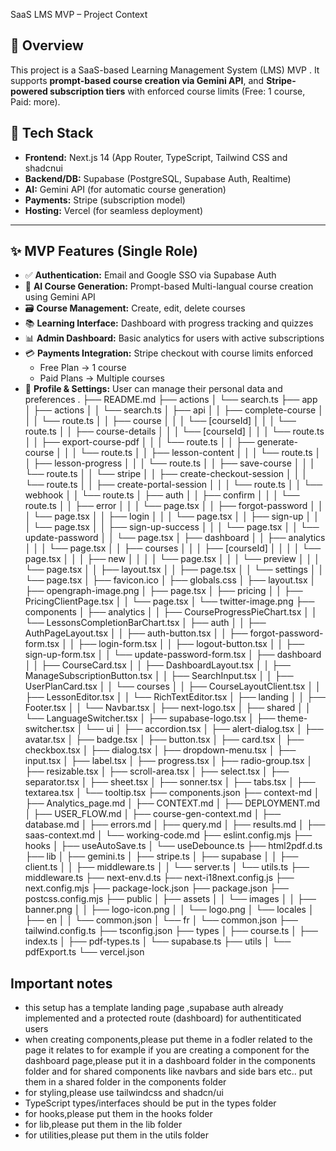 SaaS LMS MVP – Project Context

## 📌 Overview

This project is a SaaS-based Learning Management System (LMS) MVP . It supports **prompt-based course creation via Gemini API**, and **Stripe-powered subscription tiers** with enforced course limits (Free: 1 course, Paid: more).

## 🧱 Tech Stack

- **Frontend:** Next.js 14 (App Router, TypeScript, Tailwind CSS and shadcnui
- **Backend/DB:** Supabase (PostgreSQL, Supabase Auth, Realtime)
- **AI:** Gemini API (for automatic course generation)
- **Payments:** Stripe (subscription model)
- **Hosting:** Vercel (for seamless deployment)

---

## ✨ MVP Features (Single Role)

- ✅ **Authentication:** Email and Google SSO via Supabase Auth
- 🧠 **AI Course Generation:** Prompt-based Multi-langual course creation using Gemini API
- 🗃️ **Course Management:** Create, edit, delete courses
- 📚 **Learning Interface:** Dashboard with progress tracking and quizzes
- 📊 **Admin Dashboard:** Basic analytics for users with active subscriptions
- 💳 **Payments Integration:** Stripe checkout with course limits enforced
  - Free Plan → 1 course
  - Paid Plans → Multiple courses
- 👤 **Profile & Settings:** User can manage their personal data and preferences
.
├── README.md
├── actions
│   └── search.ts
├── app
│   ├── actions
│   │   └── search.ts
│   ├── api
│   │   ├── complete-course
│   │   │   └── route.ts
│   │   ├── course
│   │   │   └── [courseId]
│   │   │       └── route.ts
│   │   ├── course-details
│   │   │   └── [courseId]
│   │   │       └── route.ts
│   │   ├── export-course-pdf
│   │   │   └── route.ts
│   │   ├── generate-course
│   │   │   └── route.ts
│   │   ├── lesson-content
│   │   │   └── route.ts
│   │   ├── lesson-progress
│   │   │   └── route.ts
│   │   ├── save-course
│   │   │   └── route.ts
│   │   └── stripe
│   │       ├── create-checkout-session
│   │       │   └── route.ts
│   │       ├── create-portal-session
│   │       │   └── route.ts
│   │       └── webhook
│   │           └── route.ts
│   ├── auth
│   │   ├── confirm
│   │   │   └── route.ts
│   │   ├── error
│   │   │   └── page.tsx
│   │   ├── forgot-password
│   │   │   └── page.tsx
│   │   ├── login
│   │   │   └── page.tsx
│   │   ├── sign-up
│   │   │   └── page.tsx
│   │   ├── sign-up-success
│   │   │   └── page.tsx
│   │   └── update-password
│   │       └── page.tsx
│   ├── dashboard
│   │   ├── analytics
│   │   │   └── page.tsx
│   │   ├── courses
│   │   │   ├── [courseId]
│   │   │   │   └── page.tsx
│   │   │   ├── new
│   │   │   │   └── page.tsx
│   │   │   └── preview
│   │   │       └── page.tsx
│   │   ├── layout.tsx
│   │   ├── page.tsx
│   │   └── settings
│   │       └── page.tsx
│   ├── favicon.ico
│   ├── globals.css
│   ├── layout.tsx
│   ├── opengraph-image.png
│   ├── page.tsx
│   ├── pricing
│   │   ├── PricingClientPage.tsx
│   │   └── page.tsx
│   └── twitter-image.png
├── components
│   ├── analytics
│   │   ├── CourseProgressPieChart.tsx
│   │   └── LessonsCompletionBarChart.tsx
│   ├── auth
│   │   ├── AuthPageLayout.tsx
│   │   ├── auth-button.tsx
│   │   ├── forgot-password-form.tsx
│   │   ├── login-form.tsx
│   │   ├── logout-button.tsx
│   │   ├── sign-up-form.tsx
│   │   └── update-password-form.tsx
│   ├── dashboard
│   │   ├── CourseCard.tsx
│   │   ├── DashboardLayout.tsx
│   │   ├── ManageSubscriptionButton.tsx
│   │   ├── SearchInput.tsx
│   │   ├── UserPlanCard.tsx
│   │   └── courses
│   │       ├── CourseLayoutClient.tsx
│   │       ├── LessonEditor.tsx
│   │       └── RichTextEditor.tsx
│   ├── landing
│   │   ├── Footer.tsx
│   │   └── Navbar.tsx
│   ├── next-logo.tsx
│   ├── shared
│   │   └── LanguageSwitcher.tsx
│   ├── supabase-logo.tsx
│   ├── theme-switcher.tsx
│   └── ui
│       ├── accordion.tsx
│       ├── alert-dialog.tsx
│       ├── avatar.tsx
│       ├── badge.tsx
│       ├── button.tsx
│       ├── card.tsx
│       ├── checkbox.tsx
│       ├── dialog.tsx
│       ├── dropdown-menu.tsx
│       ├── input.tsx
│       ├── label.tsx
│       ├── progress.tsx
│       ├── radio-group.tsx
│       ├── resizable.tsx
│       ├── scroll-area.tsx
│       ├── select.tsx
│       ├── separator.tsx
│       ├── sheet.tsx
│       ├── sonner.tsx
│       ├── tabs.tsx
│       ├── textarea.tsx
│       └── tooltip.tsx
├── components.json
├── context-md
│   ├── Analytics_page.md
│   ├── CONTEXT.md
│   ├── DEPLOYMENT.md
│   ├── USER_FLOW.md
│   ├── course-gen-context.md
│   ├── database.md
│   ├── errors.md
│   ├── query.md
│   ├── results.md
│   ├── saas-context.md
│   └── working-code.md
├── eslint.config.mjs
├── hooks
│   ├── useAutoSave.ts
│   └── useDebounce.ts
├── html2pdf.d.ts
├── lib
│   ├── gemini.ts
│   ├── stripe.ts
│   ├── supabase
│   │   ├── client.ts
│   │   ├── middleware.ts
│   │   └── server.ts
│   └── utils.ts
├── middleware.ts
├── next-env.d.ts
├── next-i18next.config.js
├── next.config.mjs
├── package-lock.json
├── package.json
├── postcss.config.mjs
├── public
│   ├── assets
│   │   └── images
│   │       ├── banner.png
│   │       ├── logo-icon.png
│   │       └── logo.png
│   └── locales
│       ├── en
│       │   └── common.json
│       └── fr
│           └── common.json
├── tailwind.config.ts
├── tsconfig.json
├── types
│   ├── course.ts
│   ├── index.ts
│   ├── pdf-types.ts
│   └── supabase.ts
├── utils
│   └── pdfExport.ts
└── vercel.json

## Important notes

- this setup has a template landing page ,supabase auth already implemented and a protected route (dashboard) for authentiticated users
- when creating components,please put theme in a fodler related to the page it relates to
  for example if you are creating a component for the dashboard page,please put it in a dashboard folder in the components folder and for shared components like navbars and side bars etc.. put them in a shared folder in the components folder
- for styling,please use tailwindcss and shadcn/ui
- TypeScript types/interfaces should be put in the types folder
- for hooks,please put them in the hooks folder
- for lib,please put them in the lib folder
- for utilities,please put them in the utils folder
